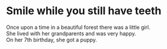 # Smile while you still have teeth

Once upon a time in a beautiful forest there was a little girl.  
She lived with her grandparents and was very happy.  
On her 7th birthday, she got a puppy.  

